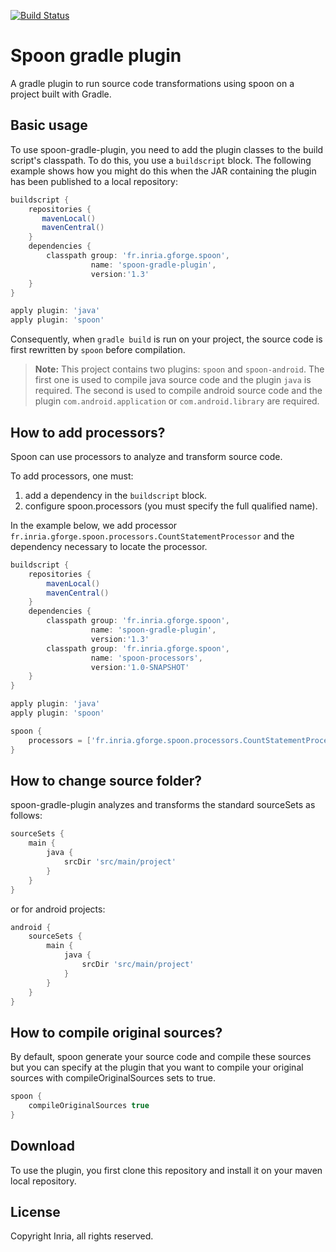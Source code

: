 [![Build Status](https://travis-ci.org/SpoonLabs/spoon-gradle-plugin.svg?branch=master)](https://travis-ci.org/SpoonLabs/spoon-gradle-plugin)

# Spoon gradle plugin

A gradle plugin to run source code transformations using spoon on a project built with Gradle.

## Basic usage

To use spoon-gradle-plugin, you need to add the plugin classes to the build script's classpath. To do this, you use a `buildscript` block. The following example shows how you might do this when the JAR containing the plugin has been published to a local repository:

```groovy
buildscript {
    repositories {
	   mavenLocal()
       mavenCentral()
    }
    dependencies {
        classpath group: 'fr.inria.gforge.spoon',
		          name: 'spoon-gradle-plugin',
		          version:'1.3'
    }
}

apply plugin: 'java'
apply plugin: 'spoon'
```

Consequently, when `gradle build` is run on your project, the source code is first rewritten by `spoon` before compilation.

> **Note:** This project contains two plugins: `spoon` and `spoon-android`. The first one is used to compile java source code and the plugin `java` is required. The second is used to compile android source code and the plugin `com.android.application` or `com.android.library` are required.

## How to add processors?

Spoon can use processors to analyze and transform source code.

To add processors, one must:

1. add a dependency  in the `buildscript` block.
2. configure spoon.processors (you must specify the full qualified name).

In the example below, we add processor `fr.inria.gforge.spoon.processors.CountStatementProcessor` and the dependency necessary to locate the processor.

```groovy
buildscript {
    repositories {
        mavenLocal()
        mavenCentral()
    }
    dependencies {
        classpath group: 'fr.inria.gforge.spoon',
			      name: 'spoon-gradle-plugin',
			      version:'1.3'
        classpath group: 'fr.inria.gforge.spoon',
			      name: 'spoon-processors',
			      version:'1.0-SNAPSHOT'
    }
}

apply plugin: 'java'
apply plugin: 'spoon'

spoon {
    processors = ['fr.inria.gforge.spoon.processors.CountStatementProcessor']
}

```

## How to change source folder?

spoon-gradle-plugin analyzes and transforms the standard sourceSets as follows:

```groovy
sourceSets {
    main {
        java {
            srcDir 'src/main/project'
        }
    }
}
```

or for android projects:

```groovy
android {
	sourceSets {
		main {
			java {
				srcDir 'src/main/project'
			}
		}
	}
}
```

## How to compile original sources?

By default, spoon generate your source code and compile these sources but you can specify at the plugin that you want to compile your original sources with compileOriginalSources sets to true.

```groovy
spoon {
	compileOriginalSources true
}
```

## Download

To use the plugin, you first clone this repository and install it on your maven local repository.

## License

Copyright Inria, all rights reserved.
